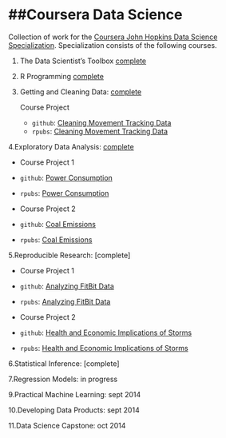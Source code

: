 ##Coursera Data Science
=====================

Collection of work for the [Coursera John Hopkins Data Science Specialization](https://www.coursera.org/specialization/jhudatascience/1). Specialization consists of the following courses. 

1. The Data Scientist’s Toolbox [complete](https://www.coursera.org/records/YJaVgvjeF3aYDxty)

2. R Programming [complete](https://www.coursera.org/records/MqsB2yPjgmXW9Vsr)

3. Getting and Cleaning Data: [complete](https://www.coursera.org/records/EdURGXwushKRUaJe)

	Course Project 

	* `github`: [Cleaning Movement Tracking Data](http://github.com/dmaurath/datasciencecoursera/blob/master/Getting%20and%20Cleaning%20Data%20Project/README.md)
	* `rpubs`: [Cleaning Movement Tracking Data](http://rpubs.com/dmaurath/24645)

4.Exploratory Data Analysis: [complete](http://www.coursera.org/records/Y2asUJemzveuzWTu)

* Course Project 1

* `github`: [Power Consumption](http://github.com/dmaurath/datasciencecoursera/blob/master/Exploratory%20Data%20Analysis%20Projects/Plotting%201/README.md)
* `rpubs`: [Power Consumption](http://rpubs.com/dmaurath/24642)

* Course Project 2

* `github`: [Coal Emissions](http://github.com/dmaurath/datasciencecoursera/blob/master/Exploratory%20Data%20Analysis%20Projects/Plotting%202/README.md)
* `rpubs`: [Coal Emissions](http://rpubs.com/dmaurath/24640)

5.Reproducible Research: [complete]

* Course Project 1

* `github`: [Analyzing FitBit Data](http://github.com/dmaurath/datasciencecoursera/blob/master/Reproducible%20Research%20Projects/Peer%20Assessment%201/README.md)
* `rpubs`: [Analyzing FitBit Data](http://rpubs.com/dmaurath/24643)

* Course Project 2

* `github`: [Health and Economic Implications of Storms](http://github.com/dmaurath/datasciencecoursera/blob/master/Reproducible%20Research%20Projects/Peer%20Assessment%202/README.md)
* `rpubs`: [Health and Economic Implications of Storms](http://rpubs.com/dmaurath/24031)

6.Statistical Inference: [complete]

7.Regression Models: in progress

9.Practical Machine Learning: sept 2014

10.Developing Data Products: sept 2014

11.Data Science Capstone: oct 2014


